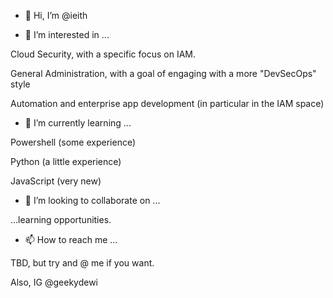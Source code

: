 - 👋 Hi, I’m @ieith

- 👀 I’m interested in ...

Cloud Security, with a specific focus on IAM.

General Administration, with a goal of engaging with a more "DevSecOps" style

Automation and enterprise app development (in particular in the IAM space)

- 🌱 I’m currently learning ...

Powershell (some experience)

Python (a little experience)

JavaScript (very new)

- 💞️ I’m looking to collaborate on ...

...learning opportunities.

- 📫 How to reach me ...

TBD, but try and @ me if you want.

Also, IG @geekydewi

<!---
ieith/ieith is a ✨ special ✨ repository because its `README.md` (this file) appears on your GitHub profile.
You can click the Preview link to take a look at your changes.
--->
